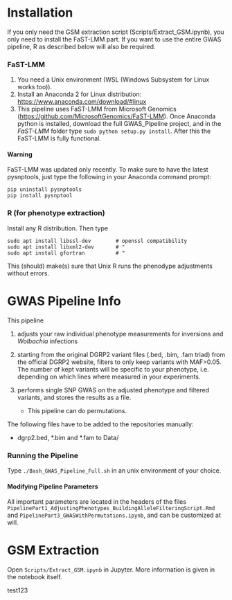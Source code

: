 # Installation
If you only need the GSM extraction script (Scripts/Extract_GSM.ipynb), you only need to install the FaST-LMM part. If you want to use the entire GWAS pipeline, R as described below will also be required.

### FaST-LMM

1) You need a Unix environment (WSL (Windows Subsystem for Linux works too)).
2) Install an Anaconda 2 for Linux distribution: https://www.anaconda.com/download/#linux
3) This pipeline uses FaST-LMM from Microsoft Genomics (https://github.com/MicrosoftGenomics/FaST-LMM). Once Anaconda python is installed, download the full GWAS_Pipeline project, and in the *FaST-LMM* folder type `sudo python setup.py install`. After this the FaST-LMM is fully functional.

#### Warning

FaST-LMM was updated only recently. To make sure to have the latest pysnptools, just type the following in your Anaconda command prompt:

`pip uninstall pysnptools`  
`pip install pysnptool`



### R (for phenotype extraction)
Install any R distribution. Then type

```
sudo apt install libssl-dev        # openssl compatibility
sudo apt install libxml2-dev       # "
sudo apt install gfortran          # "  
```

This (should) make(s) sure that Unix R runs the phenodype adjustments without errors.


# GWAS Pipeline Info

This pipeline

1. adjusts your raw individual phenotype measurements for inversions and *Wolbachia* infections
2. starting from the original DGRP2 variant files (.bed, .bim, .fam triad) from the official DGRP2 website, filters to only keep variants with MAF>0.05. The number of kept variants will be specific to your phenotype, i.e. depending on which lines where measured in your experiments.
3. performs single SNP GWAS on the adjusted phenotype and filtered variants, and stores the results as a file.

   * This pipeline can do permutations.

The following files have to be added to the repositories manually:

* dgrp2.bed, \*.bim and \*.fam to Data/

### Running the Pipeline

Type `./Bash_GWAS_Pipeline_Full.sh` in an unix environment of your choice.

#### Modifying Pipeline Parameters

All important parameters are located in the headers of the files `PipelinePart1_AdjustingPhenotypes_BuildingAlleleFilteringScript.Rmd` and `PipelinePart3_GWASWithPermutations.ipynb`, and can be customized at will.


# GSM Extraction
Open `Scripts/Extract_GSM.ipynb` in Jupyter. More information is given in the notebook itself.


test123
